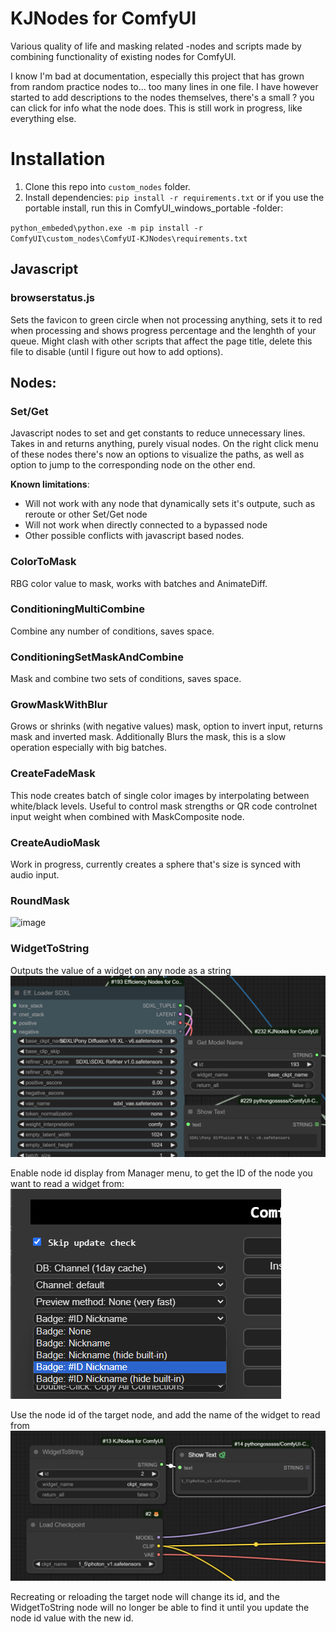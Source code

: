 # KJNodes for ComfyUI

Various quality of life and masking related -nodes and scripts made by combining functionality of existing nodes for ComfyUI.

I know I'm bad at documentation, especially this project that has grown from random practice nodes to... too many lines in one file.
I have however started to add descriptions to the nodes themselves, there's a small ? you can click for info what the node does.
This is still work in progress, like everything else.

# Installation
1. Clone this repo into `custom_nodes` folder.
2. Install dependencies: `pip install -r requirements.txt`
   or if you use the portable install, run this in ComfyUI_windows_portable -folder:

  `python_embeded\python.exe -m pip install -r ComfyUI\custom_nodes\ComfyUI-KJNodes\requirements.txt`
   

## Javascript

### browserstatus.js
Sets the favicon to green circle when not processing anything, sets it to red when processing and shows progress percentage and the lenghth of your queue. Might clash with other scripts that affect the page title, delete this file to disable (until I figure out how to add options).

## Nodes:

### Set/Get

Javascript nodes to set and get constants to reduce unnecessary lines. Takes in and returns anything, purely visual nodes.
On the right click menu of these nodes there's now an options to visualize the paths, as well as option to jump to the corresponding node on the other end.

**Known limitations**:
  - Will not work with any node that dynamically sets it's outpute, such as reroute or other Set/Get node
  - Will not work when directly connected to a bypassed node
  - Other possible conflicts with javascript based nodes.

### ColorToMask

RBG color value to mask, works with batches and AnimateDiff.

### ConditioningMultiCombine

Combine any number of conditions, saves space.

### ConditioningSetMaskAndCombine

Mask and combine two sets of conditions, saves space.

### GrowMaskWithBlur

Grows or shrinks (with negative values) mask, option to invert input, returns mask and inverted mask. Additionally Blurs the mask, this is a slow operation especially with big batches.

### CreateFadeMask

This node creates batch of single color images by interpolating between white/black levels. Useful to control mask strengths or QR code controlnet input weight when combined with MaskComposite node.

### CreateAudioMask

Work in progress, currently creates a sphere that's size is synced with audio input.

### RoundMask

![image](https://github.com/kijai/ComfyUI-KJNodes/assets/40791699/52c85202-f74e-4b96-9dac-c8bda5ddcc40)

### WidgetToString
Outputs the value of a widget on any node as a string
![example of use](docs/images/2024-04-03_20_49_29-ComfyUI.png)

Enable node id display from Manager menu, to get the ID of the node you want to read a widget from:
![enable node id display](docs/images/319121636-706b5081-9120-4a29-bd76-901691ada688.png)

Use the node id of the target node, and add the name of the widget to read from
![use node id and widget name](docs/images/319121566-05f66385-7568-4b1f-8bbc-11053660b02f.png)

Recreating or reloading the target node will change its id, and the WidgetToString node will no longer be able to find it until you update the node id value with the new id.
